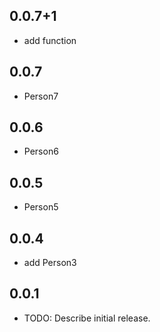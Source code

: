 ## 0.0.7+1
* add function

## 0.0.7
* Person7

## 0.0.6
* Person6

## 0.0.5
* Person5

## 0.0.4
* add Person3

## 0.0.1
* TODO: Describe initial release.
